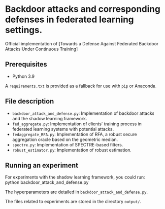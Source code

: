 # Backdoor attacks and corresponding defenses in federated learning settings.
Official implementation of [Towards a Defense Against Federated Backdoor Attacks Under Continuous Training]

## Prerequisites

* Python 3.9

A `requirements.txt` is provided as a fallback for use with `pip` or Anaconda.

## File description

* `backdoor_attack_and_defense.py`: Implementation of backdoor attacks and the shadow learning framework.
* `fed_aggregate.py`: Implementation of clients' training process in federated learning systems with potential attacks.
* `fedaggregate_RFA.py`: Implementation of RFA, a robust secure aggregation oracle based on the geometric median.
* `spectre.py`: Implementation of SPECTRE-based filters.
* `robust_estimator.py`: Implementation of robust estimation.

## Running an experiment

For experiments with the shadow learning framework, you could run:
python backdoor_attack_and_defense.py

The hyperparameters are detailed in `backdoor_attack_and_defense.py`.

The files related to experiments are stored in the directory `output/`.
